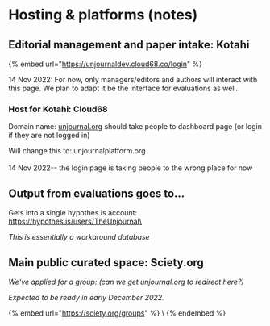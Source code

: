 # Hosting & platforms (notes)

## Editorial management and paper intake: Kotahi

{% embed url="https://unjournaldev.cloud68.co/login" %}

14 Nov 2022: For now, only managers/editors and authors will interact with this page. We plan to adapt it be the interface for evaluations as well.&#x20;

### Host for Kotahi: Cloud68

Domain name: [unjournal.org](https://unjournal.org) should take people to dashboard page (or login if they are not logged in)&#x20;

Will change this to: unjournalplatform.org\
\
14 Nov 2022-- the login page is taking people to the wrong place for now



## Output from evaluations goes to...&#x20;

&#x20;Gets into a single hypothes.is account: [https://hypothes.is/users/TheUnjournal\
](https://hypothes.is/users/TheUnjournal)

_This is essentially a workaround database_



## Main public curated space: Sciety.org

_We've applied for a group: (can we get unjournal.org to redirect here?)_

_Expected to be ready in early December 2022._

{% embed url="https://sciety.org/groups" %}
\\
{% endembed %}

